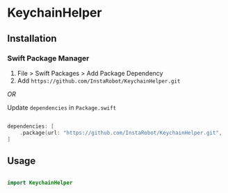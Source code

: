 # KeychainHelper

## Installation

### Swift Package Manager

1. File > Swift Packages > Add Package Dependency
2. Add `https://github.com/InstaRobot/KeychainHelper.git`

_OR_

Update `dependencies` in `Package.swift`

```swift

dependencies: [
    .package(url: "https://github.com/InstaRobot/KeychainHelper.git", .upToNextMajor(from: "1.0.0"))
]

```

## Usage

```swift

import KeychainHelper

```
